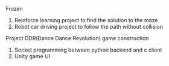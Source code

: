 Frozen
1. Reinforce learning project to find the solution to the maze
2. Robot car driving project to follow the path without collision

Project
DDR(Dance Dance Revolution) game construction
1. Socket programming between python backend and c client
2. Unity game UI
